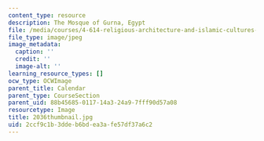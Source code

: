 ```yaml
---
content_type: resource
description: The Mosque of Gurna, Egypt
file: /media/courses/4-614-religious-architecture-and-islamic-cultures-fall-2002/2ccf9c1b3ddeb6bdea3afe57df37a6c2_2036thumbnail.jpg
file_type: image/jpeg
image_metadata:
  caption: ''
  credit: ''
  image-alt: ''
learning_resource_types: []
ocw_type: OCWImage
parent_title: Calendar
parent_type: CourseSection
parent_uid: 88b45685-0117-14a3-24a9-7fff90d57a08
resourcetype: Image
title: 2036thumbnail.jpg
uid: 2ccf9c1b-3dde-b6bd-ea3a-fe57df37a6c2
---
```

